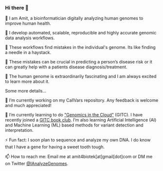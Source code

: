 ### Hi there 👋

  🧬 I am Amit, a bioinformatician digitally analyzing human genomes to improve human health.
  
  🧬 I develop automated, scalable, reproducible and highly accurate genomic data analysis workflows.
  
  🧬 These workflows find mistakes in the individual's genome. Its like finding a needle in a haystack. 
  
  🧬 These mistakes can be crucial in predicting a person’s disease risk or it can greatly help with a patients disease diagnosis/treatment.
  
  🧬 The human genome is extraordinarily fascinating and I am always excited to learn more about it.

Some more details...

🔭 I’m currently working on my CallVars repository. Any feedback is welcome and much appreciated!

🌱 I’m currently learning to do ["Genomics in the Cloud"](https://www.amazon.com/Genomics-Cloud-GATK-Spark-Docker/dp/1491975199/ref=sr_1_1?crid=LXSZSO8B3D7J&dchild=1&keywords=genomics+in+the+cloud&qid=1609662594&s=books&sprefix=genomics+in+%2Caps%2C183&sr=1-1) (GITC). I have recently joined a [GITC book club](https://www.youtube.com/channel/UCtdwGKTSsRQZgAO6D79lSPA). I’m also learning Artificial Intelligence (AI) and Machine Learning (ML) based methods for variant detection and interpretation.

⚡ Fun fact: I soon plan to sequence and analyze my own DNA. I do know that I have a gene for having a sweet tooth tough.

📫 How to reach me: Email me at amit4biotek[at]gmail[dot]com or DM me on Twitter [@IAnalyzeGenomes](https://twitter.com/IAnalyzeGenomes).
